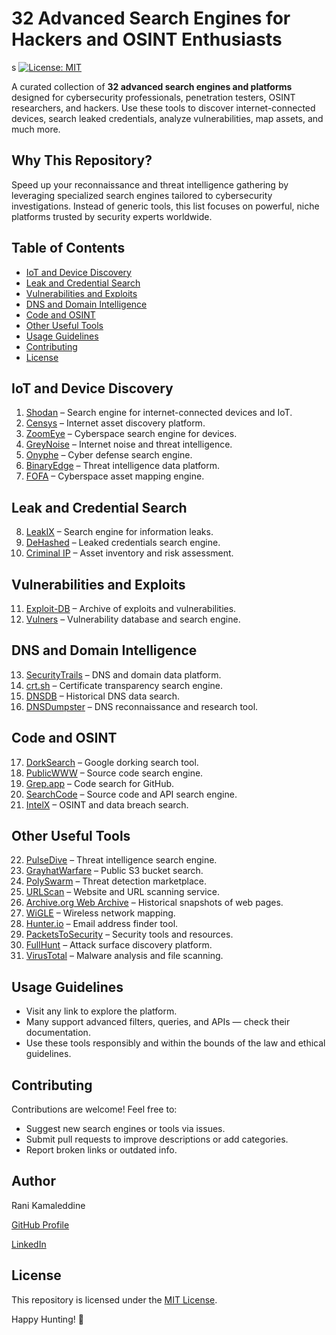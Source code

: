 # 32 Advanced Search Engines for Hackers and OSINT Enthusiasts
s
[![License: MIT](https://img.shields.io/badge/License-MIT-yellow.svg)](LICENSE)

A curated collection of **32 advanced search engines and platforms** designed for cybersecurity professionals, penetration testers, OSINT researchers, and hackers. Use these tools to discover internet-connected devices, search leaked credentials, analyze vulnerabilities, map assets, and much more.


## Why This Repository?

Speed up your reconnaissance and threat intelligence gathering by leveraging specialized search engines tailored to cybersecurity investigations. Instead of generic tools, this list focuses on powerful, niche platforms trusted by security experts worldwide.

## Table of Contents

- [IoT and Device Discovery](#iot-and-device-discovery)  
- [Leak and Credential Search](#leak-and-credential-search)  
- [Vulnerabilities and Exploits](#vulnerabilities-and-exploits)  
- [DNS and Domain Intelligence](#dns-and-domain-intelligence)  
- [Code and OSINT](#code-and-osint)  
- [Other Useful Tools](#other-useful-tools)  
- [Usage Guidelines](#usage-guidelines)  
- [Contributing](#contributing)  
- [License](#license)  


## IoT and Device Discovery

1. [Shodan](https://www.shodan.io/) – Search engine for internet-connected devices and IoT.  
2. [Censys](https://censys.io/) – Internet asset discovery platform.  
3. [ZoomEye](https://www.zoomeye.org/) – Cyberspace search engine for devices.  
4. [GreyNoise](https://www.greynoise.io/) – Internet noise and threat intelligence.  
5. [Onyphe](https://www.onyphe.io/) – Cyber defense search engine.  
6. [BinaryEdge](https://www.binaryedge.io/) – Threat intelligence data platform.  
7. [FOFA](https://www.fofa.info/) – Cyberspace asset mapping engine.  

## Leak and Credential Search

8. [LeakIX](https://leakix.net/) – Search engine for information leaks.  
9. [DeHashed](https://www.dehashed.com/) – Leaked credentials search engine.  
10. [Criminal IP](https://www.criminalip.io/) – Asset inventory and risk assessment.  

## Vulnerabilities and Exploits

11. [Exploit-DB](https://www.exploit-db.com/) – Archive of exploits and vulnerabilities.  
12. [Vulners](https://vulners.com/) – Vulnerability database and search engine.  

## DNS and Domain Intelligence

13. [SecurityTrails](https://securitytrails.com/) – DNS and domain data platform.  
14. [crt.sh](https://crt.sh/) – Certificate transparency search engine.  
15. [DNSDB](https://www.dnsdb.info/) – Historical DNS data search.  
16. [DNSDumpster](https://dnsdumpster.com/) – DNS reconnaissance and research tool.  

## Code and OSINT

17. [DorkSearch](https://www.dorksearch.com/) – Google dorking search tool.  
18. [PublicWWW](https://publicwww.com/) – Source code search engine.  
19. [Grep.app](https://grep.app/) – Code search for GitHub.  
20. [SearchCode](https://searchcode.com/) – Source code and API search engine.  
21. [IntelX](https://intelx.io/) – OSINT and data breach search.  

## Other Useful Tools

22. [PulseDive](https://pulsedive.com/) – Threat intelligence search engine.  
23. [GrayhatWarfare](https://grayhatwarfare.com/) – Public S3 bucket search.  
24. [PolySwarm](https://polyswarm.io/) – Threat detection marketplace.  
25. [URLScan](https://urlscan.io/) – Website and URL scanning service.  
26. [Archive.org Web Archive](https://archive.org/web/) – Historical snapshots of web pages.  
27. [WiGLE](https://wigle.net/) – Wireless network mapping.  
28. [Hunter.io](https://hunter.io/) – Email address finder tool.  
29. [PacketsToSecurity](https://www.packetstomsecurity.com/) – Security tools and resources.  
30. [FullHunt](https://fullhunt.io/) – Attack surface discovery platform.  
31. [VirusTotal](https://www.virustotal.com/) – Malware analysis and file scanning.  


## Usage Guidelines

- Visit any link to explore the platform.  
- Many support advanced filters, queries, and APIs — check their documentation.  
- Use these tools responsibly and within the bounds of the law and ethical guidelines.  


## Contributing

Contributions are welcome! Feel free to:

- Suggest new search engines or tools via issues.  
- Submit pull requests to improve descriptions or add categories.  
- Report broken links or outdated info.  


## Author
Rani Kamaleddine

[GitHub Profile](https://github.com/0xpynge)

[LinkedIn](https://www.linkedin.com/in/rani-kamaleddine)

## License

This repository is licensed under the [MIT License](LICENSE).


Happy Hunting! 🐞 
